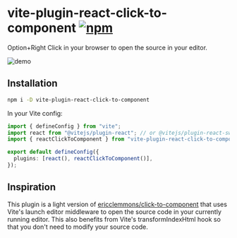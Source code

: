 # vite-plugin-react-click-to-component [![npm](https://img.shields.io/npm/v/vite-plugin-react-click-to-component)](https://www.npmjs.com/package/vite-plugin-react-click-to-component)

Option+Right Click in your browser to open the source in your editor.

![demo](https://media.webtoo.ls/media_attachments/files/109/913/790/489/646/235/original/58f3d38bb221f42e.jpg)

## Installation

```sh
npm i -D vite-plugin-react-click-to-component
```

In your Vite config:

```ts
import { defineConfig } from "vite";
import react from "@vitejs/plugin-react"; // or @vitejs/plugin-react-swc
import { reactClickToComponent } from "vite-plugin-react-click-to-component";

export default defineConfig({
  plugins: [react(), reactClickToComponent()],
});
```

## Inspiration

This plugin is a light version of [ericclemmons/click-to-component](https://github.com/ericclemmons/click-to-component) that uses Vite's launch editor middleware to open the source code in your currently running editor. This also benefits from Vite's transformIndexHtml hook so that you don't need to modify your source code.
